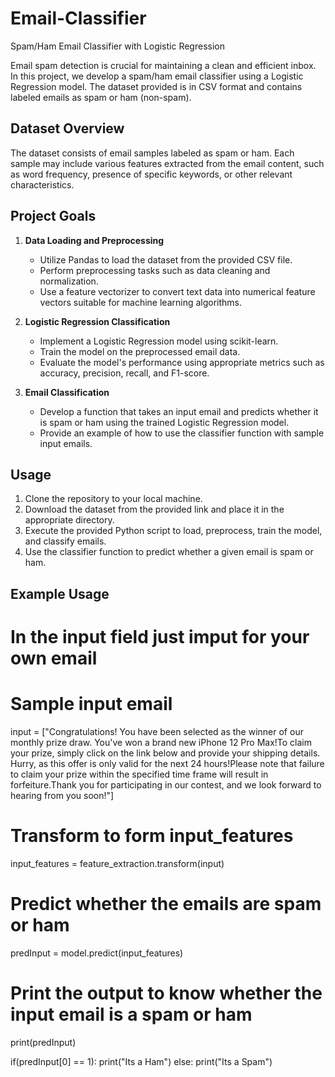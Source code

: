 # Email-Classifier
Spam/Ham Email Classifier with Logistic Regression

Email spam detection is crucial for maintaining a clean and efficient inbox. In this project, we develop a spam/ham email classifier using a Logistic Regression model. The dataset provided is in CSV format and contains labeled emails as spam or ham (non-spam).

## Dataset Overview
The dataset consists of email samples labeled as spam or ham. Each sample may include various features extracted from the email content, such as word frequency, presence of specific keywords, or other relevant characteristics.

## Project Goals
1. **Data Loading and Preprocessing**
   - Utilize Pandas to load the dataset from the provided CSV file.
   - Perform preprocessing tasks such as data cleaning and normalization.
   - Use a feature vectorizer to convert text data into numerical feature vectors suitable for machine learning algorithms.

2. **Logistic Regression Classification**
   - Implement a Logistic Regression model using scikit-learn.
   - Train the model on the preprocessed email data.
   - Evaluate the model's performance using appropriate metrics such as accuracy, precision, recall, and F1-score.

3. **Email Classification**
   - Develop a function that takes an input email and predicts whether it is spam or ham using the trained Logistic Regression model.
   - Provide an example of how to use the classifier function with sample input emails.

## Usage
1. Clone the repository to your local machine.
2. Download the dataset from the provided link and place it in the appropriate directory.
3. Execute the provided Python script to load, preprocess, train the model, and classify emails.
4. Use the classifier function to predict whether a given email is spam or ham.

## Example Usage


# In the input field just imput for your own email
# Sample input email
input = ["Congratulations! You have been selected as the winner of our monthly prize draw. You've won a brand new iPhone 12 Pro Max!To claim your prize, simply click on the link below and provide your shipping details. Hurry, as this offer is only valid for the next 24 hours!Please note that failure to claim your prize within the specified time frame will result in forfeiture.Thank you for participating in our contest, and we look forward to hearing from you soon!"]

# Transform to form input_features
input_features = feature_extraction.transform(input)

# Predict whether the emails are spam or ham
predInput = model.predict(input_features)

# Print the output to know whether the input email is a spam or ham
print(predInput)

if(predInput[0] == 1):
  print("Its a Ham")
else:
  print("Its a Spam")
